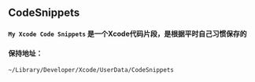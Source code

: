 ## CodeSnippets
#### `My Xcode Code Snippets` 是一个Xcode代码片段，是根据平时自己习惯保存的
#### 保持地址：
`~/Library/Developer/Xcode/UserData/CodeSnippets`

